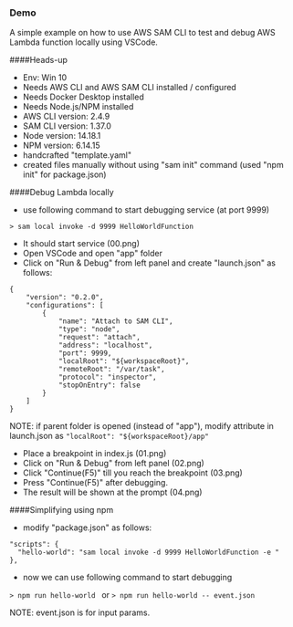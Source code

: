 ### Demo

A simple example on how to use AWS SAM CLI to test and debug AWS Lambda function locally using VSCode.

####Heads-up

- Env: Win 10
- Needs AWS CLI and AWS SAM CLI installed / configured
- Needs Docker Desktop installed
- Needs Node.js/NPM installed
- AWS CLI version: 2.4.9
- SAM CLI version: 1.37.0
- Node version: 14.18.1
- NPM version: 6.14.15
- handcrafted "template.yaml"
- created files manually without using "sam init" command (used "npm init" for package.json)

####Debug Lambda locally

- use following command to start debugging service (at port 9999)

`> sam local invoke -d 9999 HelloWorldFunction `

- It should start service (00.png)
- Open VSCode and open "app" folder
- Click on "Run & Debug" from left panel and create "launch.json" as follows:

```
{
    "version": "0.2.0",
    "configurations": [
        {
            "name": "Attach to SAM CLI",
            "type": "node",
            "request": "attach",
            "address": "localhost",
            "port": 9999,
            "localRoot": "${workspaceRoot}",
            "remoteRoot": "/var/task",
            "protocol": "inspector",
            "stopOnEntry": false
        }
    ]
}
```

NOTE: if parent folder is opened (instead of "app"), modify attribute in launch.json as `"localRoot": "${workspaceRoot}/app"`

- Place a breakpoint in index.js (01.png)
- Click on "Run & Debug" from left panel (02.png)
- Click "Continue(F5)" till you reach the breakpoint (03.png)
- Press "Continue(F5)" after debugging.
- The result will be shown at the prompt (04.png)

####Simplifying using npm

- modify "package.json" as follows:

```
"scripts": {
  "hello-world": "sam local invoke -d 9999 HelloWorldFunction -e "
},
```

- now we can use following command to start debugging

`> npm run hello-world `
or
`> npm run hello-world -- event.json `

NOTE: event.json is for input params.
